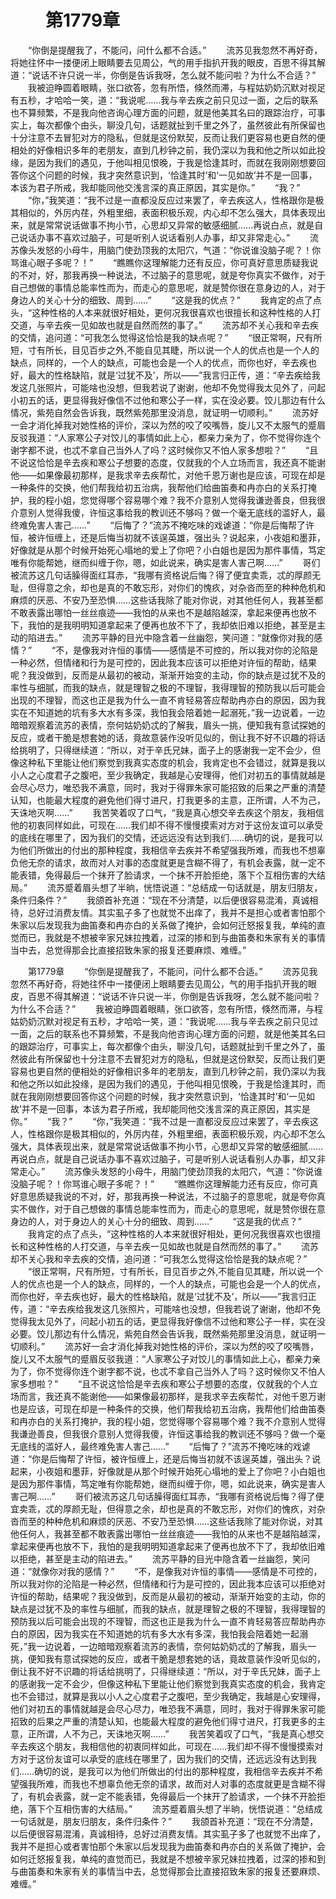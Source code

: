 # 　　第1779章 
　　“你倒是提醒我了，不能问，问什么都不合适。”
　　流苏见我忽然不再好奇，将她往怀中一搂便闭上眼睛要去见周公，气的用手指扒开我的眼皮，百思不得其解道：“说话不许只说一半，你倒是告诉我呀，怎么就不能问啦？为什么不合适？”
　　我被迫睁圆着眼睛，张口欲答，忽有所悟，倏然而滞，与程姑奶奶沉默对视足有五秒，才哈哈一笑，道：“我说呢……我与辛去疾之前只见过一面，之后的联系也不算频繁，不是我向他咨询心理方面的问题，就是他美其名曰的跟踪治疗，可事实上，每次都像个由头，聊没几句，话题就扯到千里之外了，虽然彼此有所保留也十分注意不去冒犯对方的隐私，但就是这份默契，反而让我们更容易也更自然的便相处的好像相识多年的老朋友，直到几秒钟之前，我仍深以为我和他之所以如此投缘，是因为我们的遇见，于他叫相见恨晚，于我是恰逢其时，而就在我刚刚想要回答你这个问题的时候，我才突然意识到，‘恰逢其时’和‘一见如故’并不是一回事，本该为君子所戒，我却能同他交浅言深的真正原因，其实是你。”
　　“我？”
　　“你，”我笑道：“我不过是一直都没反应过来罢了，辛去疾这人，性格跟你是极其相似的，外厉内荏，外粗里细，表面积极乐观，内心却不怎么强大，具体表现出来，就是常常说话做事不拘小节，心思却又异常的敏感细腻……再说白点，就是自己说话办事不喜欢过脑子，可是听别人说话看别人办事，却又非常走心。”
　　流苏像头发怒的小母牛，用脑门使劲顶我的太阳穴，气道：“你说谁没脑子呢？！你骂谁心眼子多呢？！”
　　“瞧瞧你这理解能力还有反应，你可真好意思质疑我说的不对，好，那我再换一种说法，不过脑子的意思呢，就是夸你真实不做作，对于自己想做的事情总能率性而为，而走心的意思呢，就是赞你很在意身边的人，对于身边人的关心十分的细致、周到……”
　　“这是我的优点？”
　　我肯定的点了点头，“这种性格的人本来就很好相处，更何况我很喜欢也很擅长和这种性格的人打交道，与辛去疾一见如故也就是自然而然的事了。”
　　流苏却不关心我和辛去疾的交情，追问道：“可我怎么觉得这恰恰是我的缺点呢？”
　　“很正常啊，尺有所短，寸有所长，目见百步之外,不能自见其睫，所以说一个人的优点也是一个人的缺点，同样的，一个人的缺点，可能也会是一个人的优点，而你也好，辛去疾也好，最大的性格缺陷，就是‘过犹不及’，所以——”我言归正传，道：“辛去疾给我发这几张照片，可能啥也没想，但我若说了谢谢，他却不免觉得我太见外了，问起小初五的话，更显得我好像信不过他和寒公子一样，实在没必要。饺儿那边有什么情况，紫苑自然会告诉我，既然紫苑那里没消息，就证明一切顺利。”
　　流苏好一会才消化掉我对她性格的评价，深以为然的咬了咬嘴唇，旋儿又不太服气的蹙眉反驳我道：“人家寒公子对饺儿的事情如此上心，都亲力亲为了，你不觉得你连个谢字都不说，也忒不拿自己当外人了吗？这时候你又不怕人家多想啦？”
　　“且不说这恰恰是辛去疾和寒公子想要的态度，仅就我的个人立场而言，我还真不能谢他——如果像最初那样，是我求辛去疾帮忙，对他千恩万谢也是应该，可现在却是一种条件的交换，他们帮我给初五治病，我帮他们给曲笛奏和冉亦白的关系打掩护，我的程小姐，您觉得哪个容易哪个难？我不介意别人觉得我谦逊善良，但我很介意别人觉得我傻，许恒这事给我的教训还不够吗？做一个毫无底线的滥好人，最终难免害人害己……”
　　“后悔了？”流苏不掩吃味的戏谑道：“你是后悔帮了许恒，被许恒缠上，还是后悔当初就不该逞英雄，强出头？说起来，小夜姐和墨菲，好像就是从那个时候开始死心塌地的爱上了你吧？小白姐也是因为那件事情，笃定唯有你能帮她，继而纠缠于你，嗯，如此说来，确实是害人害己啊……”
　　哥们被流苏这几句话臊得面红耳赤，“我哪有资格说后悔？得了便宜卖乖，忒的厚颜无耻，但得意之余，却也是真的不敢忘形，对你们的愧疚，对杂沓而至的种种危机和麻烦的厌恶、不安乃至恐惧……这些话我除了能对你说，对其他任何人，我甚至都不敢表露出哪怕一丝丝痕迹——我怕的从来也不是越陷越深，拿起来便再也放不下，我怕的是我明明知道拿起来了便再也放不下了，我却依旧难以拒绝，甚至是主动的陷进去。”
　　流苏平静的目光中隐含着一丝幽怨，笑问道：“就像你对我的感情？”
　　“不，是像我对许恒的事情——感情是不可控的，所以我对你的沦陷是一种必然，但情绪和行为是可控的，因此我本应该可以拒绝对许恒的帮助，结果呢？我没做到，反而是从最初的被动，渐渐开始变的主动，你的缺点是过犹不及的率性与细腻，而我的缺点，就是理智之极的不理智，我得理智的预防我以后可能会出现的不理智，而这也正是我为什么一直不肯轻易答应帮助冉亦白的原因，因为我实在不知道她的坑有多大水有多深，我怕我会陪着她一起溺死，”我一边说着，一边暗暗观察着流苏的表情，奈何姑奶奶忒的了解我，眉头一挑，便知我有意试探她的反应，或者干脆是想套她的话，竟故意装作没听见似的，倒让我不好不识趣的将话给挑明了，只得继续道：“所以，对于辛氏兄妹，面子上的感谢我一定不会少，但像这种私下里能让他们察觉到我真实态度的机会，我肯定也不会错过，就算是我以小人之心度君子之腹吧，至少我确定，我越是心安理得，他们对初五的事情就越是会尽心尽力，唯恐我不满意，同时，我对于得罪朱家可能招致的后果之严重的清楚认知，也能最大程度的避免他们得寸进尺，打我更多的主意，正所谓，人不为己，天诛地灭啊……”
　　我苦笑着叹了口气，“我是真心想交辛去疾这个朋友，我相信他的初衷同样如此，可现在……我们却不得不慢慢摸索对方对于这份友谊可以承受的底线在哪里了，因为我们的交情，还远远没有达到我们……确切的说，是我可以为他们所做出的付出的那种程度，我相信辛去疾并不希望强我所难，而我也不想辜负他无奈的请求，故而对人对事的态度就更是含糊不得了，有机会表露，就一定不能表错，免得最后一个抹开了脸请求，一个抹不开脸拒绝，落下个互相伤害的大结局。”
　　流苏蹙着眉头想了半晌，恍悟说道：“总结成一句话就是，朋友归朋友，条件归条件？”
　　我颌首补充道：“现在不分清楚，以后便很容易混淆，真诚相待，总好过消费友情。其实虱子多了也就觉不出痒了，我并不是担心或者害怕那个朱家以后发现我为曲笛奏和冉亦白的关系做了掩护，会如何迁怒报复我，单纯的直觉而已，我就是不想被辛家兄妹拉拽着，过深的掺和到与曲笛奏和朱家有关的事情当中去，总觉得那会比直接招致朱家的报复还要麻烦、难缠。”

　　第1779章 
　　“你倒是提醒我了，不能问，问什么都不合适。”
　　流苏见我忽然不再好奇，将她往怀中一搂便闭上眼睛要去见周公，气的用手指扒开我的眼皮，百思不得其解道：“说话不许只说一半，你倒是告诉我呀，怎么就不能问啦？为什么不合适？”
　　我被迫睁圆着眼睛，张口欲答，忽有所悟，倏然而滞，与程姑奶奶沉默对视足有五秒，才哈哈一笑，道：“我说呢……我与辛去疾之前只见过一面，之后的联系也不算频繁，不是我向他咨询心理方面的问题，就是他美其名曰的跟踪治疗，可事实上，每次都像个由头，聊没几句，话题就扯到千里之外了，虽然彼此有所保留也十分注意不去冒犯对方的隐私，但就是这份默契，反而让我们更容易也更自然的便相处的好像相识多年的老朋友，直到几秒钟之前，我仍深以为我和他之所以如此投缘，是因为我们的遇见，于他叫相见恨晚，于我是恰逢其时，而就在我刚刚想要回答你这个问题的时候，我才突然意识到，‘恰逢其时’和‘一见如故’并不是一回事，本该为君子所戒，我却能同他交浅言深的真正原因，其实是你。”
　　“我？”
　　“你，”我笑道：“我不过是一直都没反应过来罢了，辛去疾这人，性格跟你是极其相似的，外厉内荏，外粗里细，表面积极乐观，内心却不怎么强大，具体表现出来，就是常常说话做事不拘小节，心思却又异常的敏感细腻……再说白点，就是自己说话办事不喜欢过脑子，可是听别人说话看别人办事，却又非常走心。”
　　流苏像头发怒的小母牛，用脑门使劲顶我的太阳穴，气道：“你说谁没脑子呢？！你骂谁心眼子多呢？！”
　　“瞧瞧你这理解能力还有反应，你可真好意思质疑我说的不对，好，那我再换一种说法，不过脑子的意思呢，就是夸你真实不做作，对于自己想做的事情总能率性而为，而走心的意思呢，就是赞你很在意身边的人，对于身边人的关心十分的细致、周到……”
　　“这是我的优点？”
　　我肯定的点了点头，“这种性格的人本来就很好相处，更何况我很喜欢也很擅长和这种性格的人打交道，与辛去疾一见如故也就是自然而然的事了。”
　　流苏却不关心我和辛去疾的交情，追问道：“可我怎么觉得这恰恰是我的缺点呢？”
　　“很正常啊，尺有所短，寸有所长，目见百步之外,不能自见其睫，所以说一个人的优点也是一个人的缺点，同样的，一个人的缺点，可能也会是一个人的优点，而你也好，辛去疾也好，最大的性格缺陷，就是‘过犹不及’，所以——”我言归正传，道：“辛去疾给我发这几张照片，可能啥也没想，但我若说了谢谢，他却不免觉得我太见外了，问起小初五的话，更显得我好像信不过他和寒公子一样，实在没必要。饺儿那边有什么情况，紫苑自然会告诉我，既然紫苑那里没消息，就证明一切顺利。”
　　流苏好一会才消化掉我对她性格的评价，深以为然的咬了咬嘴唇，旋儿又不太服气的蹙眉反驳我道：“人家寒公子对饺儿的事情如此上心，都亲力亲为了，你不觉得你连个谢字都不说，也忒不拿自己当外人了吗？这时候你又不怕人家多想啦？”
　　“且不说这恰恰是辛去疾和寒公子想要的态度，仅就我的个人立场而言，我还真不能谢他——如果像最初那样，是我求辛去疾帮忙，对他千恩万谢也是应该，可现在却是一种条件的交换，他们帮我给初五治病，我帮他们给曲笛奏和冉亦白的关系打掩护，我的程小姐，您觉得哪个容易哪个难？我不介意别人觉得我谦逊善良，但我很介意别人觉得我傻，许恒这事给我的教训还不够吗？做一个毫无底线的滥好人，最终难免害人害己……”
　　“后悔了？”流苏不掩吃味的戏谑道：“你是后悔帮了许恒，被许恒缠上，还是后悔当初就不该逞英雄，强出头？说起来，小夜姐和墨菲，好像就是从那个时候开始死心塌地的爱上了你吧？小白姐也是因为那件事情，笃定唯有你能帮她，继而纠缠于你，嗯，如此说来，确实是害人害己啊……”
　　哥们被流苏这几句话臊得面红耳赤，“我哪有资格说后悔？得了便宜卖乖，忒的厚颜无耻，但得意之余，却也是真的不敢忘形，对你们的愧疚，对杂沓而至的种种危机和麻烦的厌恶、不安乃至恐惧……这些话我除了能对你说，对其他任何人，我甚至都不敢表露出哪怕一丝丝痕迹——我怕的从来也不是越陷越深，拿起来便再也放不下，我怕的是我明明知道拿起来了便再也放不下了，我却依旧难以拒绝，甚至是主动的陷进去。”
　　流苏平静的目光中隐含着一丝幽怨，笑问道：“就像你对我的感情？”
　　“不，是像我对许恒的事情——感情是不可控的，所以我对你的沦陷是一种必然，但情绪和行为是可控的，因此我本应该可以拒绝对许恒的帮助，结果呢？我没做到，反而是从最初的被动，渐渐开始变的主动，你的缺点是过犹不及的率性与细腻，而我的缺点，就是理智之极的不理智，我得理智的预防我以后可能会出现的不理智，而这也正是我为什么一直不肯轻易答应帮助冉亦白的原因，因为我实在不知道她的坑有多大水有多深，我怕我会陪着她一起溺死，”我一边说着，一边暗暗观察着流苏的表情，奈何姑奶奶忒的了解我，眉头一挑，便知我有意试探她的反应，或者干脆是想套她的话，竟故意装作没听见似的，倒让我不好不识趣的将话给挑明了，只得继续道：“所以，对于辛氏兄妹，面子上的感谢我一定不会少，但像这种私下里能让他们察觉到我真实态度的机会，我肯定也不会错过，就算是我以小人之心度君子之腹吧，至少我确定，我越是心安理得，他们对初五的事情就越是会尽心尽力，唯恐我不满意，同时，我对于得罪朱家可能招致的后果之严重的清楚认知，也能最大程度的避免他们得寸进尺，打我更多的主意，正所谓，人不为己，天诛地灭啊……”
　　我苦笑着叹了口气，“我是真心想交辛去疾这个朋友，我相信他的初衷同样如此，可现在……我们却不得不慢慢摸索对方对于这份友谊可以承受的底线在哪里了，因为我们的交情，还远远没有达到我们……确切的说，是我可以为他们所做出的付出的那种程度，我相信辛去疾并不希望强我所难，而我也不想辜负他无奈的请求，故而对人对事的态度就更是含糊不得了，有机会表露，就一定不能表错，免得最后一个抹开了脸请求，一个抹不开脸拒绝，落下个互相伤害的大结局。”
　　流苏蹙着眉头想了半晌，恍悟说道：“总结成一句话就是，朋友归朋友，条件归条件？”
　　我颌首补充道：“现在不分清楚，以后便很容易混淆，真诚相待，总好过消费友情。其实虱子多了也就觉不出痒了，我并不是担心或者害怕那个朱家以后发现我为曲笛奏和冉亦白的关系做了掩护，会如何迁怒报复我，单纯的直觉而已，我就是不想被辛家兄妹拉拽着，过深的掺和到与曲笛奏和朱家有关的事情当中去，总觉得那会比直接招致朱家的报复还要麻烦、难缠。”
